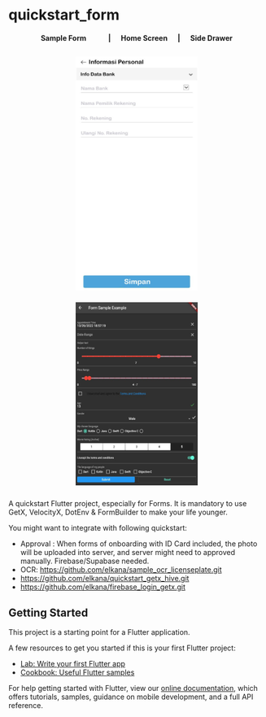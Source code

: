 # quickstart_form


<div align="center">

<h4 align="center">Sample Form &nbsp&nbsp&nbsp&nbsp&nbsp&nbsp&nbsp&nbsp&nbsp&nbsp&nbsp | &nbsp&nbsp&nbsp&nbsp Home Screen &nbsp&nbsp&nbsp&nbsp | &nbsp&nbsp&nbsp&nbsp Side Drawer</h4>
<img height=460 width=240 style="margin: 10px;" src="./images/spyshot/bank.jpg"/>
<img height=360 width=240 style="margin: 10px;" src="./lib/pages/forms/sample/ss_form_sample.jpg"/>
</div>

A quickstart Flutter project, especially for Forms.
It is mandatory to use GetX, VelocityX, DotEnv & FormBuilder to make your life younger.

You might want to integrate with following quickstart:
- Approval : When forms of onboarding with ID Card included, the photo will be uploaded into server, and server might need to approved manually. Firebase/Supabase needed.
- OCR: https://github.com/elkana/sample_ocr_licenseplate.git
- https://github.com/elkana/quickstart_getx_hive.git
- https://github.com/elkana/firebase_login_getx.git

## Getting Started

This project is a starting point for a Flutter application.

A few resources to get you started if this is your first Flutter project:

- [Lab: Write your first Flutter app](https://flutter.dev/docs/get-started/codelab)
- [Cookbook: Useful Flutter samples](https://flutter.dev/docs/cookbook)

For help getting started with Flutter, view our
[online documentation](https://flutter.dev/docs), which offers tutorials,
samples, guidance on mobile development, and a full API reference.

